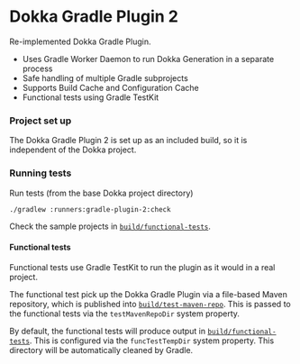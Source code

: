 # Dokka Gradle Plugin 2

Re-implemented Dokka Gradle Plugin.

* Uses Gradle Worker Daemon to run Dokka Generation in a separate process
* Safe handling of multiple Gradle subprojects
* Supports Build Cache and Configuration Cache
* Functional tests using Gradle TestKit

### Project set up

The Dokka Gradle Plugin 2 is set up as an included build, so it is independent of the Dokka project.

### Running tests

Run tests (from the base Dokka project directory)

```bash
./gradlew :runners:gradle-plugin-2:check
```

Check the sample projects in [`build/functional-tests`](./build/functional-tests).

#### Functional tests

Functional tests use Gradle TestKit to run the plugin as it would in a real project.

The functional test pick up the Dokka Gradle Plugin via a file-based Maven repository, which is published into
[`build/test-maven-repo`](./build/test-maven-repo). This is passed to the functional tests via the `testMavenRepoDir`
system property.

By default, the functional tests will produce output in [`build/functional-tests`](./build/functional-tests).
This is configured via the `funcTestTempDir` system property.
This directory will be automatically cleaned by Gradle.
